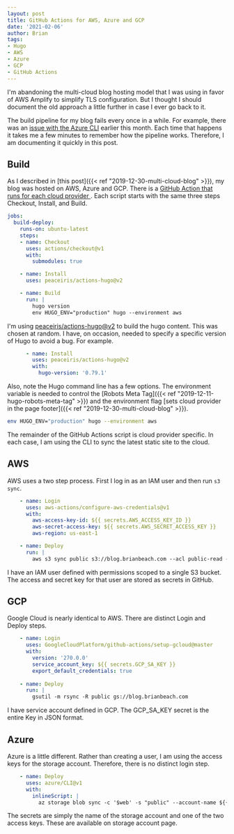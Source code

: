 ```yaml
---
layout: post
title: GitHub Actions for AWS, Azure and GCP
date: '2021-02-06'
author: Brian
tags: 
- Hugo
- AWS
- Azure
- GCP
- GitHub Actions
---
```


I'm abandoning the multi-cloud blog hosting model that I was using in favor of AWS Amplify to simplify TLS configuration. But I thought I should document the old approach a little further in case I ever go back to it. 

The build pipeline for my blog fails every once in a while. For example, there was an [issue with the Azure CLI](https://github.com/Azure/azure-cli/issues/16872) earlier this month. Each time that happens it takes me a few minutes to remember how the pipeline works. Therefore, I am documenting it quickly in this post. 

## Build

As I described in [this post]({{< ref "2019-12-30-multi-cloud-blog" >}}), my blog was hosted on AWS, Azure and GCP. There is a [GitHub Action that runs for each cloud provider ](https://github.com/brianjbeach/blog.brianbeach.com/tree/master/.github/workflows). Each script starts with the same three steps Checkout, Install, and Build. 

``` yaml
jobs:
  build-deploy:
    runs-on: ubuntu-latest
    steps:
    - name: Checkout
      uses: actions/checkout@v1
      with:
        submodules: true

    - name: Install
      uses: peaceiris/actions-hugo@v2

    - name: Build
      run: |
        hugo version
        env HUGO_ENV="production" hugo --environment aws
```      

I'm using [peaceiris/actions-hugo@v2](https://github.com/peaceiris/actions-hugo) to build the hugo content. This was chosen at random. I have, on occasion, needed to specify a specific version of Hugo to avoid a bug. For example. 

``` yaml
      - name: Install
        uses: peaceiris/actions-hugo@v2
        with:
          hugo-version: '0.79.1'
```

Also, note the Hugo command line has a few options. The environment variable is needed to control the [Robots Meta Tag]({{< ref "2019-12-11-hugo-robots-meta-tag" >}}) and the environment flag [sets cloud provider in the page footer]({{< ref "2019-12-30-multi-cloud-blog" >}}).

``` bash
env HUGO_ENV="production" hugo --environment aws
```

The remainder of the GitHub Actions script is cloud provider specific. In each case, I am using the CLI to sync the latest static site to the cloud. 

## AWS

AWS uses a two step process. First I log in as an IAM user and then run `s3 sync`. 

``` yaml
    - name: Login
      uses: aws-actions/configure-aws-credentials@v1
      with:
        aws-access-key-id: ${{ secrets.AWS_ACCESS_KEY_ID }}
        aws-secret-access-key: ${{ secrets.AWS_SECRET_ACCESS_KEY }}
        aws-region: us-east-1

    - name: Deploy
      run: |
        aws s3 sync public s3://blog.brianbeach.com --acl public-read --follow-symlinks --delete
```

I have an IAM user defined with permissions scoped to a single S3 bucket. The access and secret key for that user are stored as secrets in GitHub. 


## GCP

Google Cloud is nearly identical to AWS. There are distinct Login and Deploy steps.

``` yaml
    - name: Login
      uses: GoogleCloudPlatform/github-actions/setup-gcloud@master
      with:
        version: '270.0.0'
        service_account_key: ${{ secrets.GCP_SA_KEY }}
        export_default_credentials: true
        
    - name: Deploy
      run: |
        gsutil -m rsync -R public gs://blog.brianbeach.com
```

I have service account defined in GCP. The GCP_SA_KEY secret is the entire Key in JSON format. 

## Azure

Azure is a little different. Rather than creating a user, I am using the access keys for the storage account. Therefore, there is no distinct login step. 

``` yaml
    - name: Deploy
      uses: azure/CLI@v1
      with:
        inlineScript: |
          az storage blob sync -c '$web' -s "public" --account-name ${{ secrets.AZURE_ACCOUNT_NAME }} --account-key ${{ secrets.AZURE_ACCOUNT_KEY }}
```

The secrets are simply the name of the storage account and one of the two access keys. These are available on storage account page.